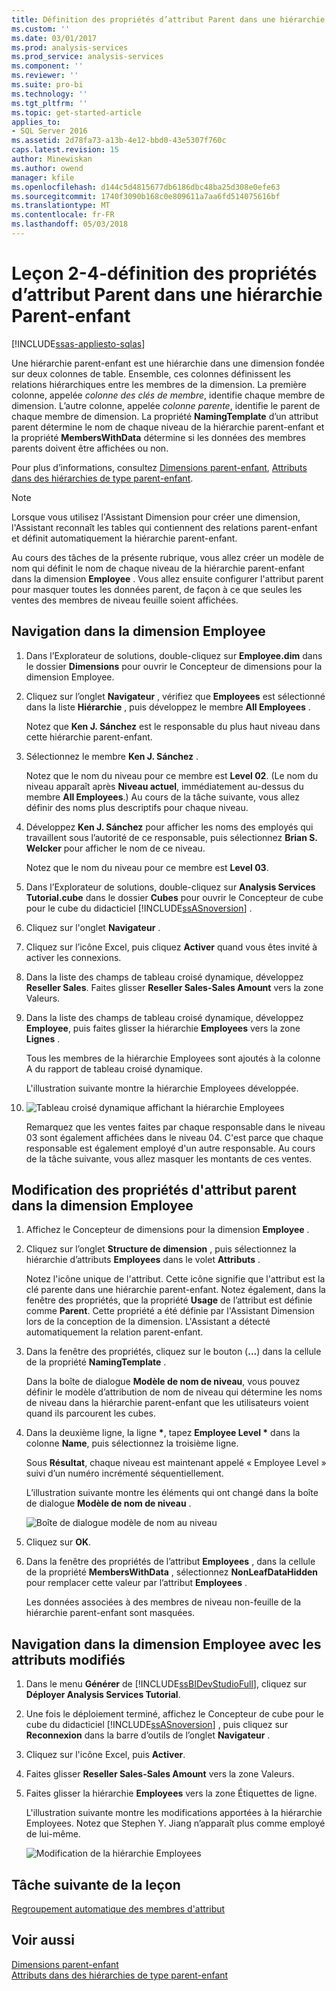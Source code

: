 ```yaml
---
title: Définition des propriétés d’attribut Parent dans une hiérarchie Parent-enfant | Documents Microsoft
ms.custom: ''
ms.date: 03/01/2017
ms.prod: analysis-services
ms.prod_service: analysis-services
ms.component: ''
ms.reviewer: ''
ms.suite: pro-bi
ms.technology: ''
ms.tgt_pltfrm: ''
ms.topic: get-started-article
applies_to:
- SQL Server 2016
ms.assetid: 2d78fa73-a13b-4e12-bbd0-43e5307f760c
caps.latest.revision: 15
author: Minewiskan
ms.author: owend
manager: kfile
ms.openlocfilehash: d144c5d4815677db6186dbc48ba25d308e0efe63
ms.sourcegitcommit: 1740f3090b168c0e809611a7aa6fd514075616bf
ms.translationtype: MT
ms.contentlocale: fr-FR
ms.lasthandoff: 05/03/2018
---
```

# <a name="lesson-4-2---defining-parent-attribute-properties-in-a-parent-child-hierarchy"></a>Leçon 2-4-définition des propriétés d’attribut Parent dans une hiérarchie Parent-enfant
[!INCLUDE[ssas-appliesto-sqlas](../includes/ssas-appliesto-sqlas.md)]

Une hiérarchie parent-enfant est une hiérarchie dans une dimension fondée sur deux colonnes de table. Ensemble, ces colonnes définissent les relations hiérarchiques entre les membres de la dimension. La première colonne, appelée *colonne des clés de membre*, identifie chaque membre de dimension. L’autre colonne, appelée *colonne parente*, identifie le parent de chaque membre de dimension. La propriété **NamingTemplate** d’un attribut parent détermine le nom de chaque niveau de la hiérarchie parent-enfant et la propriété **MembersWithData** détermine si les données des membres parents doivent être affichées ou non.  
  
Pour plus d’informations, consultez [Dimensions parent-enfant](../analysis-services/multidimensional-models/parent-child-dimension.md), [Attributs dans des hiérarchies de type parent-enfant](../analysis-services/multidimensional-models/parent-child-dimension-attributes.md).  
  
> [!NOTE]  
> Lorsque vous utilisez l'Assistant Dimension pour créer une dimension, l'Assistant reconnaît les tables qui contiennent des relations parent-enfant et définit automatiquement la hiérarchie parent-enfant.  
  
Au cours des tâches de la présente rubrique, vous allez créer un modèle de nom qui définit le nom de chaque niveau de la hiérarchie parent-enfant dans la dimension **Employee** . Vous allez ensuite configurer l'attribut parent pour masquer toutes les données parent, de façon à ce que seules les ventes des membres de niveau feuille soient affichées.  
  
## <a name="browsing-the-employee-dimension"></a>Navigation dans la dimension Employee  
  
1.  Dans l’Explorateur de solutions, double-cliquez sur **Employee.dim** dans le dossier **Dimensions** pour ouvrir le Concepteur de dimensions pour la dimension Employee.  
  
2.  Cliquez sur l’onglet **Navigateur** , vérifiez que **Employees** est sélectionné dans la liste **Hiérarchie** , puis développez le membre **All Employees** .  
  
    Notez que **Ken J. Sánchez** est le responsable du plus haut niveau dans cette hiérarchie parent-enfant.  
  
3.  Sélectionnez le membre **Ken J. Sánchez** .  
  
    Notez que le nom du niveau pour ce membre est **Level 02**. (Le nom du niveau apparaît après **Niveau actuel**, immédiatement au-dessus du membre **All Employees**.) Au cours de la tâche suivante, vous allez définir des noms plus descriptifs pour chaque niveau.  
  
4.  Développez **Ken J. Sánchez** pour afficher les noms des employés qui travaillent sous l’autorité de ce responsable, puis sélectionnez **Brian S. Welcker** pour afficher le nom de ce niveau.  
  
    Notez que le nom du niveau pour ce membre est **Level 03**.  
  
5.  Dans l’Explorateur de solutions, double-cliquez sur **Analysis Services Tutorial.cube** dans le dossier **Cubes** pour ouvrir le Concepteur de cube pour le cube du didacticiel [!INCLUDE[ssASnoversion](../includes/ssasnoversion-md.md)] .  
  
6.  Cliquez sur l'onglet **Navigateur** .  
  
7.  Cliquez sur l’icône Excel, puis cliquez **Activer** quand vous êtes invité à activer les connexions.  
  
8.  Dans la liste des champs de tableau croisé dynamique, développez **Reseller Sales**. Faites glisser **Reseller Sales-Sales Amount** vers la zone Valeurs.  
  
9. Dans la liste des champs de tableau croisé dynamique, développez **Employee**, puis faites glisser la hiérarchie **Employees** vers la zone **Lignes** .  
  
    Tous les membres de la hiérarchie Employees sont ajoutés à la colonne A du rapport de tableau croisé dynamique.  
  
    L'illustration suivante montre la hiérarchie Employees développée.  
  
10. ![Tableau croisé dynamique affichant la hiérarchie Employees](../analysis-services/media/l4-employee-1.gif "tableau croisé dynamique affichant la hiérarchie Employees")  
  
    Remarquez que les ventes faites par chaque responsable dans le niveau 03 sont également affichées dans le niveau 04. C'est parce que chaque responsable est également employé d'un autre responsable. Au cours de la tâche suivante, vous allez masquer les montants de ces ventes.  
  
## <a name="modifying-parent-attribute-properties-in-the-employee-dimension"></a>Modification des propriétés d'attribut parent dans la dimension Employee  
  
1.  Affichez le Concepteur de dimensions pour la dimension **Employee** .  
  
2.  Cliquez sur l’onglet **Structure de dimension** , puis sélectionnez la hiérarchie d’attributs **Employees** dans le volet **Attributs** .  
  
    Notez l'icône unique de l'attribut. Cette icône signifie que l'attribut est la clé parente dans une hiérarchie parent-enfant. Notez également, dans la fenêtre des propriétés, que la propriété **Usage** de l’attribut est définie comme **Parent**. Cette propriété a été définie par l'Assistant Dimension lors de la conception de la dimension. L'Assistant a détecté automatiquement la relation parent-enfant.  
  
3.  Dans la fenêtre des propriétés, cliquez sur le bouton (**...**) dans la cellule de la propriété **NamingTemplate** .  
  
    Dans la boîte de dialogue **Modèle de nom de niveau**, vous pouvez définir le modèle d’attribution de nom de niveau qui détermine les noms de niveau dans la hiérarchie parent-enfant que les utilisateurs voient quand ils parcourent les cubes.  
  
4.  Dans la deuxième ligne, la ligne **\***, tapez **Employee Level \*** dans la colonne **Name**, puis sélectionnez la troisième ligne.  
  
    Sous **Résultat**, chaque niveau est maintenant appelé « Employee Level » suivi d’un numéro incrémenté séquentiellement.  
  
    L’illustration suivante montre les éléments qui ont changé dans la boîte de dialogue **Modèle de nom de niveau** .  
  
    ![Boîte de dialogue modèle de nom au niveau](../analysis-services/media/l4-namingtemplate.gif "boîte de dialogue modèle de nom de niveau")  
  
5.  Cliquez sur **OK**.  
  
6.  Dans la fenêtre des propriétés de l’attribut **Employees** , dans la cellule de la propriété **MembersWithData** , sélectionnez **NonLeafDataHidden** pour remplacer cette valeur par l’attribut **Employees** .  
  
    Les données associées à des membres de niveau non-feuille de la hiérarchie parent-enfant sont masquées.  
  
## <a name="browsing-the-employee-dimension-with-the-modified-attributes"></a>Navigation dans la dimension Employee avec les attributs modifiés  
  
1.  Dans le menu **Générer** de [!INCLUDE[ssBIDevStudioFull](../includes/ssbidevstudiofull-md.md)], cliquez sur **Déployer Analysis Services Tutorial**.  
  
2.  Une fois le déploiement terminé, affichez le Concepteur de cube pour le cube du didacticiel [!INCLUDE[ssASnoversion](../includes/ssasnoversion-md.md)] , puis cliquez sur **Reconnexion** dans la barre d’outils de l’onglet **Navigateur** .  
  
3.  Cliquez sur l'icône Excel, puis **Activer**.  
  
4.  Faites glisser **Reseller Sales-Sales Amount** vers la zone Valeurs.  
  
5.  Faites glisser la hiérarchie **Employees** vers la zone Étiquettes de ligne.  
  
    L'illustration suivante montre les modifications apportées à la hiérarchie Employees. Notez que Stephen Y. Jiang n’apparaît plus comme employé de lui-même.  
  
    ![Modification de la hiérarchie Employees](../analysis-services/media/l4-employee-2.png "hiérarchie Employees de modification")  
  
## <a name="next-task-in-lesson"></a>Tâche suivante de la leçon  
[Regroupement automatique des membres d'attribut](../analysis-services/lesson-4-3-automatically-grouping-attribute-members.md)  
  
## <a name="see-also"></a>Voir aussi  
[Dimensions parent-enfant](../analysis-services/multidimensional-models/parent-child-dimension.md)  
[Attributs dans des hiérarchies de type parent-enfant](../analysis-services/multidimensional-models/parent-child-dimension-attributes.md)  
  
  
  
